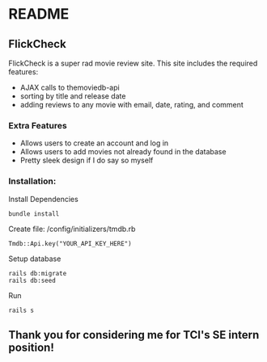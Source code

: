 # README

## FlickCheck
FlickCheck is a super rad movie review site.
This site includes the required features:
- AJAX calls to themoviedb-api
- sorting by title and release date
- adding reviews to any movie with email, date, rating, and comment

### Extra Features
- Allows users to create an account and log in
- Allows users to add movies not already found in the database
- Pretty sleek design if I do say so myself

### Installation:
Install Dependencies
```
bundle install
```
Create file: /config/initializers/tmdb.rb
```
Tmdb::Api.key("YOUR_API_KEY_HERE")
```
Setup database
```
rails db:migrate
rails db:seed
```
Run
```
rails s
```
## Thank you for considering me for TCI's SE intern position!
